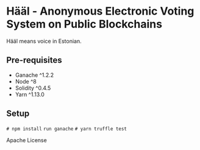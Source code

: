 # Hääl - Anonymous Electronic Voting System on Public Blockchains 

Hääl means voice in Estonian.

## Pre-requisites
- Ganache ^1.2.2
- Node ^8
- Solidity ^0.4.5
- Yarn ^1.13.0

## Setup
`# npm install`
`run ganache`
`# yarn truffle test`

Apache License